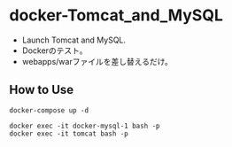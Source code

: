 # docker-Tomcat_and_MySQL
  * Launch Tomcat and MySQL.
  * Dockerのテスト。
  * webapps/warファイルを差し替えるだけ。

## How to Use
```
docker-compose up -d
```

```
docker exec -it docker-mysql-1 bash -p
docker exec -it tomcat bash -p
```